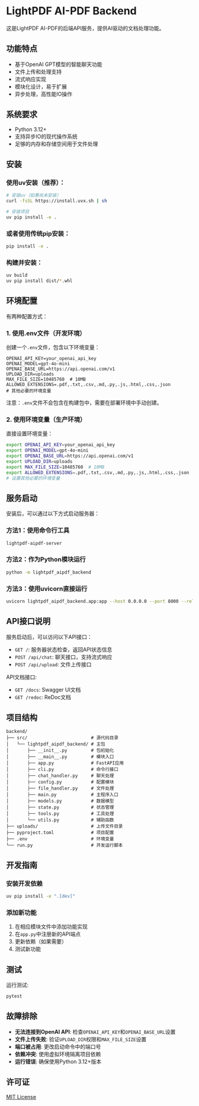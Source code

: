 # LightPDF AI-PDF Backend

这是LightPDF AI-PDF的后端API服务，提供AI驱动的文档处理功能。

## 功能特点

- 基于OpenAI GPT模型的智能聊天功能
- 文件上传和处理支持
- 流式响应实现
- 模块化设计，易于扩展
- 异步处理，高性能IO操作

## 系统要求

- Python 3.12+ 
- 支持异步IO的现代操作系统
- 足够的内存和存储空间用于文件处理

## 安装

### 使用uv安装（推荐）：

```bash
# 安装uv（如果尚未安装）
curl -fsSL https://install.uvx.sh | sh

# 安装项目
uv pip install -e .
```

### 或者使用传统pip安装：

```bash
pip install -e .
```

### 构建并安装：

```bash
uv build
uv pip install dist/*.whl
```

## 环境配置

有两种配置方式：

### 1. 使用.env文件（开发环境）

创建一个`.env`文件，包含以下环境变量：

```
OPENAI_API_KEY=your_openai_api_key
OPENAI_MODEL=gpt-4o-mini
OPENAI_BASE_URL=https://api.openai.com/v1
UPLOAD_DIR=uploads
MAX_FILE_SIZE=10485760  # 10MB
ALLOWED_EXTENSIONS=.pdf,.txt,.csv,.md,.py,.js,.html,.css,.json
# 其他必要的环境变量
```

注意：`.env`文件不会包含在构建包中，需要在部署环境中手动创建。

### 2. 使用环境变量（生产环境）

直接设置环境变量：

```bash
export OPENAI_API_KEY=your_openai_api_key
export OPENAI_MODEL=gpt-4o-mini
export OPENAI_BASE_URL=https://api.openai.com/v1
export UPLOAD_DIR=uploads
export MAX_FILE_SIZE=10485760  # 10MB
export ALLOWED_EXTENSIONS=.pdf,.txt,.csv,.md,.py,.js,.html,.css,.json
# 设置其他必要的环境变量
```

## 服务启动

安装后，可以通过以下方式启动服务器：

### 方法1：使用命令行工具

```bash
lightpdf-aipdf-server
```

### 方法2：作为Python模块运行

```bash
python -m lightpdf_aipdf_backend
```

### 方法3：使用uvicorn直接运行

```bash
uvicorn lightpdf_aipdf_backend.app:app --host 0.0.0.0 --port 8000 --reload
```

## API接口说明

服务启动后，可以访问以下API接口：

- `GET /`: 服务器状态检查，返回API状态信息
- `POST /api/chat`: 聊天接口，支持流式响应
- `POST /api/upload`: 文件上传接口

API文档接口:
- `GET /docs`: Swagger UI文档
- `GET /redoc`: ReDoc文档

## 项目结构

```
backend/
├── src/                        # 源代码目录
│   └── lightpdf_aipdf_backend/ # 主包
│       ├── __init__.py         # 包初始化
│       ├── __main__.py         # 模块入口
│       ├── app.py              # FastAPI应用
│       ├── cli.py              # 命令行接口
│       ├── chat_handler.py     # 聊天处理
│       ├── config.py           # 配置模块
│       ├── file_handler.py     # 文件处理
│       ├── main.py             # 主程序入口
│       ├── models.py           # 数据模型
│       ├── state.py            # 状态管理
│       ├── tools.py            # 工具处理
│       └── utils.py            # 辅助函数
├── uploads/                    # 上传文件目录
├── pyproject.toml              # 项目配置
├── .env                        # 环境变量
└── run.py                      # 开发运行脚本
```

## 开发指南

### 安装开发依赖

```bash
uv pip install -e ".[dev]"
```

### 添加新功能

1. 在相应模块文件中添加功能实现
2. 在`app.py`中注册新的API端点
3. 更新依赖（如果需要）
4. 测试新功能

## 测试

运行测试:

```bash
pytest
```

## 故障排除

- **无法连接到OpenAI API**: 检查`OPENAI_API_KEY`和`OPENAI_BASE_URL`设置
- **文件上传失败**: 验证`UPLOAD_DIR`权限和`MAX_FILE_SIZE`设置
- **端口被占用**: 更改启动命令中的端口号
- **依赖冲突**: 使用虚拟环境隔离项目依赖
- **运行错误**: 确保使用Python 3.12+版本

## 许可证

[MIT License](LICENSE)